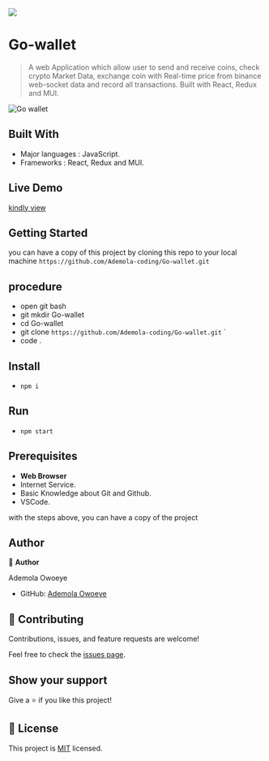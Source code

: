 ![](https://img.shields.io/badge/Microverse-blueviolet)

# Go-wallet

> A web Application which allow user to send and receive coins, check crypto Market Data, exchange coin with Real-time price from binance web-socket data and record all transactions. Built with React, Redux and MUI.

![Go wallet](https://github.com/Ademola-coding/Go-wallet/assets/96092850/7dead4e6-f484-4cea-915e-dc0f4148439c)

<!--! ## Video Description

[Click for video](https://www.loom.com/share/d0dda22683a84c0eac3977a94fc38af3) -->

## Built With

- Major languages : JavaScript.
- Frameworks : React, Redux and MUI.

## Live Demo

[kindly view](https://deluxe-pastelito-851812.netlify.app/)

## Getting Started

you can have a copy of this project by cloning this repo to your local machine
`https://github.com/Ademola-coding/Go-wallet.git`

## procedure
- open git bash
- git mkdir Go-wallet
- cd Go-wallet
- git clone `https://github.com/Ademola-coding/Go-wallet.git` `
- code .

## Install
 
 - `npm i`
 
 ## Run
 - `npm start`

## Prerequisites

- **Web Browser**
- Internet Service. 
- Basic Knowledge about Git and Github.
- VSCode.
 
with the steps above, you can have a copy of the project 

## Author

👤 **Author**

Ademola Owoeye
- GitHub: [Ademola Owoeye](https://github.com/Ademola-coding)

## 🤝 Contributing

Contributions, issues, and feature requests are welcome!

Feel free to check the [issues page](../../issues/).

## Show your support

Give a ⭐️ if you like this project!

## 📝 License

This project is [MIT](./LICENSE) licensed.
